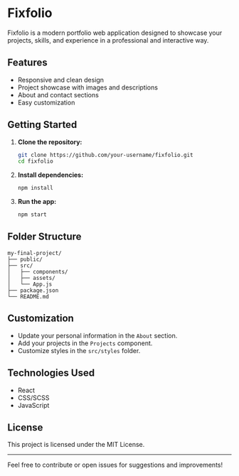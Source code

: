 
# Fixfolio

Fixfolio is a modern portfolio web application designed to showcase your projects, skills, and experience in a professional and interactive way.

## Features

- Responsive and clean design
- Project showcase with images and descriptions
- About and contact sections
- Easy customization

## Getting Started

1. **Clone the repository:**
    ```bash
    git clone https://github.com/your-username/fixfolio.git
    cd fixfolio
    ```

2. **Install dependencies:**
    ```bash
    npm install
    ```

3. **Run the app:**
    ```bash
    npm start
    ```

## Folder Structure

```
my-final-project/
├── public/
├── src/
│   ├── components/
│   ├── assets/
│   └── App.js
├── package.json
└── README.md
```

## Customization

- Update your personal information in the `About` section.
- Add your projects in the `Projects` component.
- Customize styles in the `src/styles` folder.

## Technologies Used

- React
- CSS/SCSS
- JavaScript

## License

This project is licensed under the MIT License.

---

Feel free to contribute or open issues for suggestions and improvements!